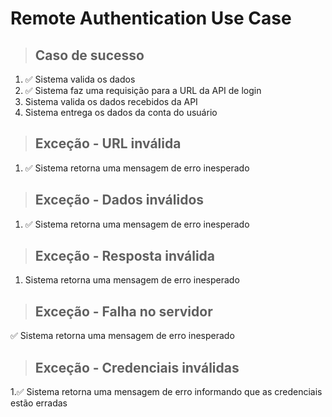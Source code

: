 # Remote Authentication Use Case

> ## Caso de sucesso
1. ✅ Sistema valida os dados
2. ✅ Sistema faz uma requisição para a URL da API de login
3.   Sistema valida os dados recebidos da API
4.   Sistema entrega os dados da conta do usuário

> ## Exceção - URL inválida
1.  ✅  Sistema retorna uma mensagem de erro inesperado

> ## Exceção - Dados inválidos
1. ✅ Sistema retorna uma mensagem de erro inesperado

> ## Exceção - Resposta inválida
1.   Sistema retorna uma mensagem de erro inesperado

> ## Exceção - Falha no servidor
✅   Sistema retorna uma mensagem de erro inesperado

> ## Exceção - Credenciais inválidas
1.✅  Sistema retorna uma mensagem de erro informando que as credenciais estão erradas
